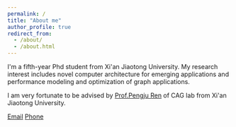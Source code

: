 ```yaml
---
permalink: /
title: "About me"
author_profile: true
redirect_from: 
  - /about/
  - /about.html
---
```


I'm a fifth-year Phd student from Xi'an Jiaotong University. My research interest includes novel computer architecture for emerging applications and performance modeling and optimization of graph applications.

I am very fortunate to be advised by [Prof.Pengju Ren](https://gr.xjtu.edu.cn/web/pengjuren) of CAG lab from Xi'an Jiaotong University.

[Email](fugelin@stu.xjtu.edu.cn)
[Phone](15723090881)
